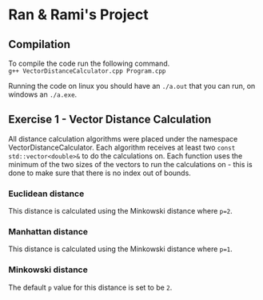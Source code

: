 # Ran & Rami's Project

## Compilation
To compile the code run the following command.<br/>
`g++ VectorDistanceCalculator.cpp Program.cpp`

Running the code on linux you should have an `./a.out` that you can run, on windows an `./a.exe`.

## Exercise 1 - Vector Distance Calculation
All distance calculation algorithms were placed under the namespace VectorDistanceCalculator. Each algorithm receives at least two `const std::vector<double>&` to do the calculations on. Each function uses the minimum of the two sizes of the vectors to run the calculations on - this is done to make sure that there is no index out of bounds.
### Euclidean distance
This distance is calculated using the Minkowski distance where `p=2`.
### Manhattan distance
This distance is calculated using the Minkowski distance where `p=1`.
### Minkowski distance
The default `p` value for this distance is set to be `2`.

